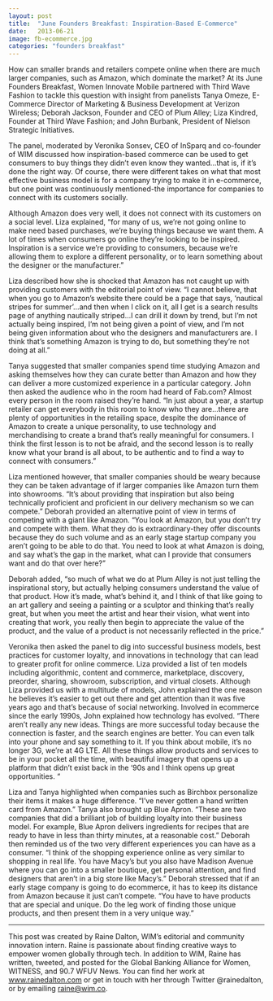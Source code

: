 ```yaml
---
layout: post
title:  "June Founders Breakfast: Inspiration-Based E-Commerce"
date:   2013-06-21
image: fb-ecommerce.jpg
categories: "founders breakfast"
---
```


How can smaller brands and retailers compete online when there are much larger companies, such as Amazon, which dominate the market? At its June Founders Breakfast, Women Innovate Mobile partnered with Third Wave Fashion to tackle this question with insight from panelists Tanya Omeze, E-Commerce Director of Marketing & Business Development at Verizon Wireless; Deborah Jackson, Founder and CEO of Plum Alley; Liza Kindred, Founder at Third Wave Fashion; and John Burbank, President of Nielson Strategic Initiatives.

The panel, moderated by Veronika Sonsev, CEO of InSparq and co-founder of WIM discussed how inspiration-based commerce can be used to get consumers to buy things they didn’t even know they wanted…that is, if it’s done the right way.  Of course, there were different takes on what that most effective business model is for a company trying to make it in e-commerce, but one point was continuously mentioned-the importance for companies to connect with its customers socially. 

Although Amazon does very well, it does not connect with its customers on a social level. Liza explained, “for many of us, we’re not going online to make need based purchases, we’re buying things because we want them. A lot of times when consumers go online they’re looking to be inspired. Inspiration is a service we’re providing to consumers, because we’re allowing them to explore a different personality, or to learn something about the designer or the manufacturer.”

Liza described how she is shocked that Amazon has not caught up with providing customers with the editorial point of view. “I cannot believe, that when you go to Amazon’s website there could be a page that says, ‘nautical stripes for summer’…and then when I click on it, all I get is a search results page of anything nautically striped…I can drill it down by trend, but I’m not actually being inspired, I’m not being given a point of view, and I’m not being given information about who the designers and manufacturers are. I think that’s something Amazon is trying to do, but something they’re not doing at all.”

 

Tanya suggested that smaller companies spend time studying Amazon and asking themselves how they can curate better than Amazon and how they can deliver a more customized experience in a particular category. John then asked the audience who in the room had heard of Fab.com? Almost every person in the room raised they’re hand. “In just about a year, a startup retailer can get everybody in this room to know who they are…there are plenty of opportunities in the retailing space, despite the dominance of Amazon to create a unique personality, to use technology and merchandising to create a brand that’s really meaningful for consumers. I think the first lesson is to not be afraid, and the second lesson is to really know what your brand is all about, to be authentic and to find a way to connect with consumers.”

 

Liza mentioned however, that smaller companies should be weary because they can be taken advantage of if larger companies like Amazon turn them into showrooms. “It’s about providing that inspiration but also being technically proficient and proficient in our delivery mechanism so we can compete.” Deborah provided an alternative point of view in terms of competing with a giant like Amazon. “You look at Amazon, but you don’t try and compete with them. What they do is extraordinary-they offer discounts because they do such volume and as an early stage startup company you aren’t going to be able to do that. You need to look at what Amazon is doing, and say what’s the gap in the market, what can I provide that consumers want and do that over here?”

 

Deborah added, “so much of what we do at Plum Alley is not just telling the inspirational story, but actually helping consumers understand the value of that product. How it’s made, what’s behind it, and I think of that like going to an art gallery and seeing a painting or a sculptor and thinking that’s really great, but when you meet the artist and hear their vision, what went into creating that work, you really then begin to appreciate the value of the product, and the value of a product is not necessarily reflected in the price.”

 

Veronika then asked the panel to dig into successful business models, best practices for customer loyalty, and innovations in technology that can lead to greater profit for online commerce. Liza provided a list of ten models including algorithmic, content and commerce, marketplace, discovery, preorder, sharing, showroom, subscription, and virtual closets.  Although Liza provided us with a multitude of models, John explained the one reason he believes it’s easier to get out there and get attention than it was five years ago and that’s because of social networking. Involved in ecommerce since the early 1990s, John explained how technology has evolved. “There aren’t really any new ideas. Things are more successful today because the connection is faster, and the search engines are better. You can even talk into your phone and say something to it. If you think about mobile, it’s no longer 3G, we’re at 4G LTE. All these things allow products and services to be in your pocket all the time, with beautiful imagery that opens up a platform that didn’t exist back in the ‘90s and I think opens up great opportunities. “

 

Liza and Tanya highlighted when companies such as Birchbox personalize their items it makes a huge difference. “I’ve never gotten a hand written card from Amazon.” Tanya also brought up Blue Apron. “These are two companies that did a brilliant job of building loyalty into their business model. For example, Blue Apron delivers ingredients for recipes that are ready to have in less than thirty minutes, at a reasonable cost.” Deborah then reminded us of the two very different experiences you can have as a consumer. “I think of the shopping experience online as very similar to shopping in real life. You have Macy’s but you also have Madison Avenue where you can go into a smaller boutique, get personal attention, and find designers that aren’t in a big store like Macy’s.” Deborah stressed that if an early stage company is going to do ecommerce, it has to keep its distance from Amazon because it just can’t compete. “You have to have products that are special and unique. Do the leg work of finding those unique products, and then present them in a very unique way.” 


 ______________________________________________________   

This post was created by Raine Dalton, WIM’s editorial and community innovation intern. Raine is passionate about finding creative ways to empower women globally through tech. In addition to WIM, Raine has written, tweeted, and posted for the Global Banking Alliance for Women, WITNESS, and 90.7 WFUV News. You can find her work at www.rainedalton.com or get in touch with her through Twitter @rainedalton, or by emailing raine@wim.co. 